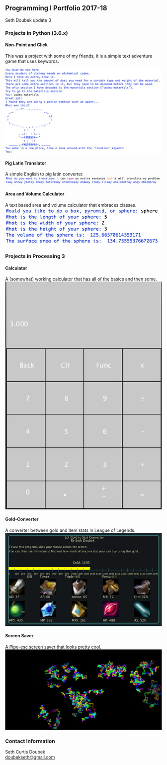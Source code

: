 ## Programming I Portfolio 2017-18  
Seth Doubek update 3


### Projects in Python (3.6.x)
#### Non-Point and Click
This was a project with some of my friends, it is a simple text adventure game that uses keywords. 

![Non-Point and Click](https://github.com/DoubekSeth/Programming17-18/blob/master/NonPointAndClick.png "Title")

#### Pig Latin Translator
A simple English to pig latin converter. 
[![Pig Latin Converter](https://github.com/DoubekSeth/Programming17-18/blob/master/Images/PigLatin.png)](https://github.com/DoubekSeth/PigLatin)

#### Area and Volume Calculator
A text based area and volume calculator that embraces classes. 
[![Shape Tester](https://github.com/DoubekSeth/Programming17-18/blob/master/Images/ShapeTester.png)](https://github.com/DoubekSeth/ShapeTester)

### Projects in Processing 3
#### Calculator
A (somewhat) working calculator that has all of the basics and then some.
[![Calculator](https://github.com/DoubekSeth/Programming17-18/blob/master/Images/Calculator.png)](https://github.com/DoubekSeth/Calculator)

#### Gold-Converter
A converter between gold and item stats in League of Legends.
[![Gold Converter](https://github.com/DoubekSeth/Programming17-18/blob/master/Images/GoldConverter.png)](https://github.com/DoubekSeth/GoldConverter)

#### Screen Saver
A Pipe-esc screen saver that looks pretty cool.
[![Screen Saver](https://github.com/DoubekSeth/Programming17-18/blob/master/Images/ScreenSaver.png)](https://github.com/DoubekSeth/ScreenSaver)

### Contact Information
Seth Curtis Doubek  
doubekseth@gmail.com
